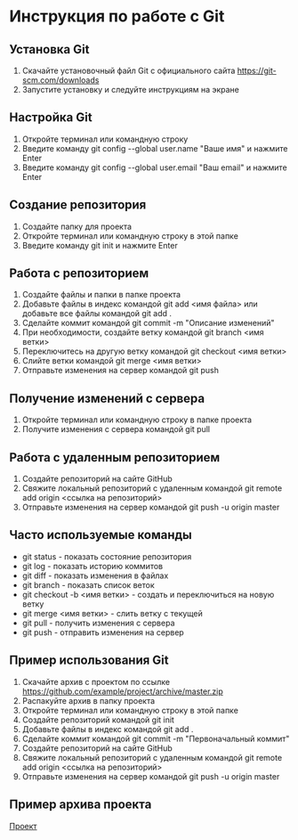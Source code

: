# Инструкция по работе с Git

## Установка Git

1. Скачайте установочный файл Git с официального сайта https://git-scm.com/downloads
2. Запустите установку и следуйте инструкциям на экране

## Настройка Git

1. Откройте терминал или командную строку
2. Введите команду git config --global user.name "Ваше имя" и нажмите Enter
3. Введите команду git config --global user.email "Ваш email" и нажмите Enter

## Создание репозитория

1. Создайте папку для проекта
2. Откройте терминал или командную строку в этой папке
3. Введите команду git init и нажмите Enter

## Работа с репозиторием

1. Создайте файлы и папки в папке проекта
2. Добавьте файлы в индекс командой git add <имя файла> или добавьте все файлы командой git add .
3. Сделайте коммит командой git commit -m "Описание изменений"
4. При необходимости, создайте ветку командой git branch <имя ветки>
5. Переключитесь на другую ветку командой git checkout <имя ветки>
6. Слийте ветки командой git merge <имя ветки>
7. Отправьте изменения на сервер командой git push

## Получение изменений с сервера

1. Откройте терминал или командную строку в папке проекта
2. Получите изменения с сервера командой git pull

## Работа с удаленным репозиторием

1. Создайте репозиторий на сайте GitHub
2. Свяжите локальный репозиторий с удаленным командой git remote add origin <ссылка на репозиторий>
3. Отправьте изменения на сервер командой git push -u origin master

## Часто используемые команды

- git status - показать состояние репозитория
- git log - показать историю коммитов
- git diff - показать изменения в файлах
- git branch - показать список веток
- git checkout -b <имя ветки> - создать и переключиться на новую ветку
- git merge <имя ветки> - слить ветку с текущей
- git pull - получить изменения с сервера
- git push - отправить изменения на сервер

## Пример использования Git

1. Скачайте архив с проектом по ссылке https://github.com/example/project/archive/master.zip
2. Распакуйте архив в папку проекта
3. Откройте терминал или командную строку в этой папке
4. Создайте репозиторий командой git init
5. Добавьте файлы в индекс командой git add .
6. Сделайте коммит командой git commit -m "Первоначальный коммит"
7. Создайте репозиторий на сайте GitHub
8. Свяжите локальный репозиторий с удаленным командой git remote add origin <ссылка на репозиторий>
9. Отправьте изменения на сервер командой git push -u origin master

## Пример архива проекта

[Проект](project.zip)